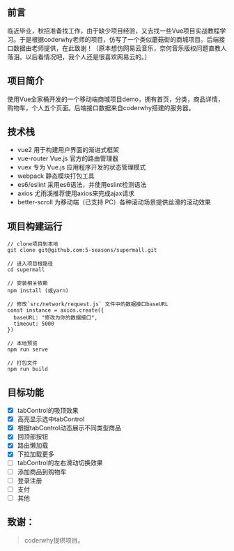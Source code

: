 ## 前言

临近毕业，秋招准备找工作，由于缺少项目经验，又去找一些Vue项目实战教程学习。于是根据coderwhy老师的项目，仿写了一个类似蘑菇街的商城项目。后端接口数据由老师提供，在此致谢！（原本想仿网易云音乐，奈何音乐版权问题直教人落泪。以后看情况吧，我个人还是很喜欢网易云的。）

## 项目简介

使用Vue全家桶开发的一个移动端商城项目demo，拥有首页，分类，商品详情，购物车，个人五个页面。后端接口数据来自coderwhy搭建的服务器。

## 技术栈

* vue2 用于构建用户界面的渐进式框架  
* vue-router Vue.js 官方的路由管理器  
* vuex 专为 Vue.js 应用程序开发的状态管理模式  
* webpack 静态模块打包工具  
* es6/eslint 采用es6语法，并使用eslint检测语法  
* axios 尤雨溪推荐使用axios来完成ajax请求  
* better-scroll 为移动端（已支持 PC）各种滚动场景提供丝滑的滚动效果  

## 项目构建运行  

```
// clone项目到本地  
git clone git@github.com:5-seasons/supermall.git

// 进入项目根路径
cd supermall

// 安装相关依赖  
npm install (或yarn)

// 修改`src/network/request.js` 文件中的数据接口baseURL  
const instance = axios.create({
  baseURL: "修改为你的数据接口",
  timeout: 5000
})

// 本地预览  
npm run serve

// 打包文件
npm run build

```

## 目标功能  

- [x] tabControl的吸顶效果
- [x] 高亮显示选中tabControl
- [x] 根据tabControl动态展示不同类型商品
- [x] 回顶部按钮
- [x] 路由懒加载
- [x] 下拉加载更多
- [ ] tabControl的左右滑动切换效果
- [ ] 添加商品到购物车
- [ ] 登录注册
- [ ] 支付
- [ ] 其他

## 致谢：  

>coderwhy提供项目。